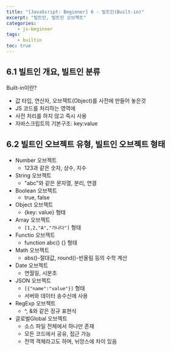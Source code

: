 ```yaml
--- 
title: "[JavaScript: Beginner] 6 - 빌트인(Built-in)" 
excerpt: "빌트인, 빌트인 오브젝트"
categories: 
    - js-beginner
tags: 
    - builtin
toc: true
--- 
```

## 6.1 빌트인 개요, 빌트인 분류

Built-in이란?
- 값 타입, 연산자, 오브젝트(Object)를 사전에 만들어 놓은것
- JS 코드를 처리하는 영역에
- 사전 처리를 하지 않고 즉시 사용
- 자바스크립트의 기본구조: key:value

## 6.2 빌트인 오브젝트 유형, 빌트인 오브젝트 형태

- Number 오브젝트
    - 123과 같은 숫자, 상수, 지수
- String 오브젝트
    - "abc"와 같은 문자열, 분리, 연결
- Boolean 오브젝트
    - true, false
- Object 오브젝트
    - {key: value} 형태
- Array 오브젝트
    - `[1,2,"A","가나다"]` 형태
- Functio 오브젝트
    - function abc() {} 형태
- Math 오브젝트
    - abs()-절대값, round()-반올림 등의 수학 계산
- Date 오브젝트
    - 연월일, 시분초
- JSON 오브젝트
    - `[{"name":"value"}]` 형태
    - 서버와 데이터 송수신에 사용
- RegExp 오브젝트
    - ^, &와 같은 정규 표현식
- 글로벌Global 오브젝트
    - 소스 파일 전체에서 하나만 존재
    - 모든 코드에서 공유, 접근 가능
    - 전역 객체라고도 하며, 뉘앙스에 차이 있음
